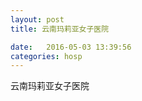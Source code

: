 ```yaml
--- 
layout: post 
title: 云南玛莉亚女子医院

date:   2016-05-03 13:39:56 
categories: hosp 
--- 
```

   
云南玛莉亚女子医院

